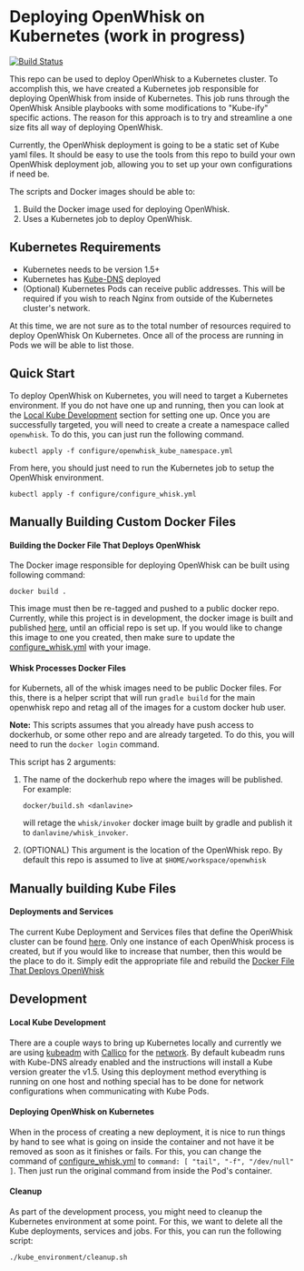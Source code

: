 # Deploying OpenWhisk on Kubernetes (work in progress)

[![Build Status](https://travis-ci.org/openwhisk/openwhisk-devtools.svg?branch=master)](https://travis-ci.org/openwhisk/openwhisk-devtools)

This repo can be used to deploy OpenWhisk to a Kubernetes cluster.
To accomplish this, we have created a Kubernetes job responsible for
deploying OpenWhisk from inside of Kubernetes. This job runs through
the OpenWhisk Ansible playbooks with some modifications to "Kube-ify"
specific actions. The reason for this approach is to try and streamline
a one size fits all way of deploying OpenWhisk.

Currently, the OpenWhisk deployment is going to be a static set of
Kube yaml files. It should be easy to use the tools from this
repo to build your own OpenWhisk deployment job, allowing you to
set up your own configurations if need be.

The scripts and Docker images should be able to:

1. Build the Docker image used for deploying OpenWhisk.
2. Uses a Kubernetes job to deploy OpenWhisk.

## Kubernetes Requirements

* Kubernetes needs to be version 1.5+
* Kubernetes has [Kube-DNS](https://kubernetes.io/docs/concepts/services-networking/dns-pod-service/) deployed
* (Optional) Kubernetes Pods can receive public addresses.
  This will be required if you wish to reach Nginx from outside
  of the Kubernetes cluster's network.

At this time, we are not sure as to the total number of resources required
to deploy OpenWhisk On Kubernetes. Once all of the process are running in
Pods we will be able to list those.

## Quick Start

To deploy OpenWhisk on Kubernetes, you will need to target a Kubernetes
environment. If you do not have one up and running, then you can look
at the [Local Kube Development](#local-kube-development) section
for setting one up. Once you are successfully targeted, you will need to create a
create a namespace called `openwhisk`. To do this, you can just run the
following command.

```
kubectl apply -f configure/openwhisk_kube_namespace.yml
```

From here, you should just need to run the Kubernetes job to
setup the OpenWhisk environment.

```
kubectl apply -f configure/configure_whisk.yml
```


## Manually Building Custom Docker Files
#### Building the Docker File That Deploys OpenWhisk

The Docker image responsible for deploying OpenWhisk can be built using following command:

```
docker build .
```

This image must then be re-tagged and pushed to a public
docker repo. Currently, while this project is in development,
the docker image is built and published [here](https://hub.docker.com/r/danlavine/whisk_config/),
until an official repo is set up. If you would like to change
this image to one you created, then make sure to update the
[configure_whisk.yml](./configure/configure_whisk.yml) with your image.

#### Whisk Processes Docker Files

for Kubernets, all of the whisk images need to be public
Docker files. For this, there is a helper script that will
run `gradle build` for the main openwhisk repo and retag all of the
images for a custom docker hub user.

**Note:** This scripts assumes that you already have push access to
dockerhub, or some other repo and are already targeted. To do this,
you will need to run the `docker login` command.

This script has 2 arguments:
1. The name of the dockerhub repo where the images will be published.
   For example:

   ```
   docker/build.sh <danlavine>
   ```

   will retage the `whisk/invoker` docker image built by gradle and
   publish it to `danlavine/whisk_invoker`.

2. (OPTIONAL) This argument is the location of the OpenWhisk repo.
   By default this repo is assumed to live at `$HOME/workspace/openwhisk`

## Manually building Kube Files
#### Deployments and Services

The current Kube Deployment and Services files that define the OpenWhisk
cluster can be found [here](ansible/environments/kube/files). Only one
instance of each OpenWhisk process is created, but if you would like
to increase that number, then this would be the place to do it. Simply edit
the appropriate file and rebuild the
[Docker File That Deploys OpenWhisk](#building-the-docker-file-that-deploys-openWhisk)

## Development
#### Local Kube Development

There are a couple ways to bring up Kubernetes locally and currently we
are using [kubeadm](https://kubernetes.io/docs/getting-started-guides/kubeadm/)
with [Callico](https://www.projectcalico.org/) for the
[network](http://docs.projectcalico.org/v2.1/getting-started/kubernetes/installation/hosted/kubeadm/).
By default kubeadm runs with Kube-DNS already enabled and the instructions
will install a Kube version greater the v1.5. Using this deployment method
everything is running on one host and nothing special has to be
done for network configurations when communicating with Kube Pods.

#### Deploying OpenWhisk on Kubernetes

When in the process of creating a new deployment, it is nice to
run things by hand to see what is going on inside the container and
not have it be removed as soon as it finishes or fails. For this,
you can change the command of [configure_whisk.yml](configure/configure_whisk.yml)
to `command: [ "tail", "-f", "/dev/null" ]`. Then just run the
original command from inside the Pod's container.

#### Cleanup

As part of the development process, you might need to cleanup the Kubernetes
environment at some point. For this, we want to delete all the Kube deployments,
services and jobs. For this, you can run the following script:

```
./kube_environment/cleanup.sh
```
